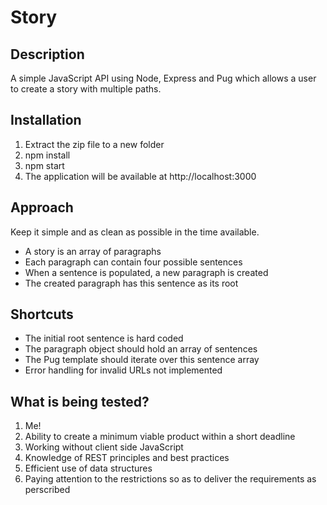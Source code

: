 # Story

## Description
A simple JavaScript API using Node, Express and Pug which allows a 
user to create a story with multiple paths.

## Installation
 <ol>
 <li> Extract the zip file to a new folder </li>
 <li> npm install</li>
 <li> npm start</li>
 <li> The application will be available at http://localhost:3000</li>
</ol>

## Approach
Keep it simple and as clean as possible in the time available.
<ul>
<li>A story is an array of paragraphs</li>
<li>Each paragraph can contain four possible sentences</li>
<li>When a sentence is populated, a new paragraph is created </li>
<li>The created paragraph has this sentence as its root</li>
</ul>


## Shortcuts
<ul>
<li>The initial root sentence is hard coded</li>
<li>The paragraph object should hold an array of sentences</li>
<li>The Pug template should iterate over this sentence array</li>
<li>Error handling for invalid URLs not implemented</li>
</ul>


## What is being tested?
<ol>
<li>Me!</li>
<li>Ability to create a minimum viable product within a short deadline</li>
<li>Working without client side JavaScript</li>
<li>Knowledge of REST principles and best practices</li>
<li>Efficient use of data structures</li>
<li>Paying attention to the restrictions so as to deliver the requirements as perscribed</li>
</ol>
